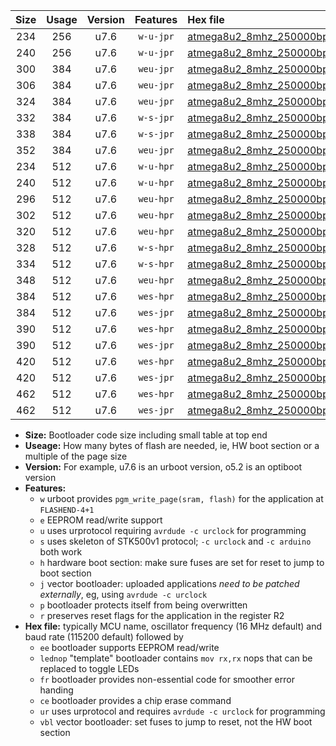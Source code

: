 |Size|Usage|Version|Features|Hex file|
|:-:|:-:|:-:|:-:|:--|
|234|256|u7.6|`w-u-jpr`|[atmega8u2_8mhz_250000bps_ur_vbl.hex](https://raw.githubusercontent.com/stefanrueger/urboot/main/atmega8u2_8mhz_250000bps_ur_vbl.hex)|
|240|256|u7.6|`w-u-jpr`|[atmega8u2_8mhz_250000bps_lednop_ur_vbl.hex](https://raw.githubusercontent.com/stefanrueger/urboot/main/atmega8u2_8mhz_250000bps_lednop_ur_vbl.hex)|
|300|384|u7.6|`weu-jpr`|[atmega8u2_8mhz_250000bps_ee_ur_vbl.hex](https://raw.githubusercontent.com/stefanrueger/urboot/main/atmega8u2_8mhz_250000bps_ee_ur_vbl.hex)|
|306|384|u7.6|`weu-jpr`|[atmega8u2_8mhz_250000bps_ee_lednop_ur_vbl.hex](https://raw.githubusercontent.com/stefanrueger/urboot/main/atmega8u2_8mhz_250000bps_ee_lednop_ur_vbl.hex)|
|324|384|u7.6|`weu-jpr`|[atmega8u2_8mhz_250000bps_ee_lednop_fr_ur_vbl.hex](https://raw.githubusercontent.com/stefanrueger/urboot/main/atmega8u2_8mhz_250000bps_ee_lednop_fr_ur_vbl.hex)|
|332|384|u7.6|`w-s-jpr`|[atmega8u2_8mhz_250000bps_vbl.hex](https://raw.githubusercontent.com/stefanrueger/urboot/main/atmega8u2_8mhz_250000bps_vbl.hex)|
|338|384|u7.6|`w-s-jpr`|[atmega8u2_8mhz_250000bps_lednop_vbl.hex](https://raw.githubusercontent.com/stefanrueger/urboot/main/atmega8u2_8mhz_250000bps_lednop_vbl.hex)|
|352|384|u7.6|`weu-jpr`|[atmega8u2_8mhz_250000bps_ee_lednop_fr_ce_ur_vbl.hex](https://raw.githubusercontent.com/stefanrueger/urboot/main/atmega8u2_8mhz_250000bps_ee_lednop_fr_ce_ur_vbl.hex)|
|234|512|u7.6|`w-u-hpr`|[atmega8u2_8mhz_250000bps_ur.hex](https://raw.githubusercontent.com/stefanrueger/urboot/main/atmega8u2_8mhz_250000bps_ur.hex)|
|240|512|u7.6|`w-u-hpr`|[atmega8u2_8mhz_250000bps_lednop_ur.hex](https://raw.githubusercontent.com/stefanrueger/urboot/main/atmega8u2_8mhz_250000bps_lednop_ur.hex)|
|296|512|u7.6|`weu-hpr`|[atmega8u2_8mhz_250000bps_ee_ur.hex](https://raw.githubusercontent.com/stefanrueger/urboot/main/atmega8u2_8mhz_250000bps_ee_ur.hex)|
|302|512|u7.6|`weu-hpr`|[atmega8u2_8mhz_250000bps_ee_lednop_ur.hex](https://raw.githubusercontent.com/stefanrueger/urboot/main/atmega8u2_8mhz_250000bps_ee_lednop_ur.hex)|
|320|512|u7.6|`weu-hpr`|[atmega8u2_8mhz_250000bps_ee_lednop_fr_ur.hex](https://raw.githubusercontent.com/stefanrueger/urboot/main/atmega8u2_8mhz_250000bps_ee_lednop_fr_ur.hex)|
|328|512|u7.6|`w-s-hpr`|[atmega8u2_8mhz_250000bps.hex](https://raw.githubusercontent.com/stefanrueger/urboot/main/atmega8u2_8mhz_250000bps.hex)|
|334|512|u7.6|`w-s-hpr`|[atmega8u2_8mhz_250000bps_lednop.hex](https://raw.githubusercontent.com/stefanrueger/urboot/main/atmega8u2_8mhz_250000bps_lednop.hex)|
|348|512|u7.6|`weu-hpr`|[atmega8u2_8mhz_250000bps_ee_lednop_fr_ce_ur.hex](https://raw.githubusercontent.com/stefanrueger/urboot/main/atmega8u2_8mhz_250000bps_ee_lednop_fr_ce_ur.hex)|
|384|512|u7.6|`wes-hpr`|[atmega8u2_8mhz_250000bps_ee.hex](https://raw.githubusercontent.com/stefanrueger/urboot/main/atmega8u2_8mhz_250000bps_ee.hex)|
|384|512|u7.6|`wes-jpr`|[atmega8u2_8mhz_250000bps_ee_vbl.hex](https://raw.githubusercontent.com/stefanrueger/urboot/main/atmega8u2_8mhz_250000bps_ee_vbl.hex)|
|390|512|u7.6|`wes-hpr`|[atmega8u2_8mhz_250000bps_ee_lednop.hex](https://raw.githubusercontent.com/stefanrueger/urboot/main/atmega8u2_8mhz_250000bps_ee_lednop.hex)|
|390|512|u7.6|`wes-jpr`|[atmega8u2_8mhz_250000bps_ee_lednop_vbl.hex](https://raw.githubusercontent.com/stefanrueger/urboot/main/atmega8u2_8mhz_250000bps_ee_lednop_vbl.hex)|
|420|512|u7.6|`wes-hpr`|[atmega8u2_8mhz_250000bps_ee_lednop_fr.hex](https://raw.githubusercontent.com/stefanrueger/urboot/main/atmega8u2_8mhz_250000bps_ee_lednop_fr.hex)|
|420|512|u7.6|`wes-jpr`|[atmega8u2_8mhz_250000bps_ee_lednop_fr_vbl.hex](https://raw.githubusercontent.com/stefanrueger/urboot/main/atmega8u2_8mhz_250000bps_ee_lednop_fr_vbl.hex)|
|462|512|u7.6|`wes-hpr`|[atmega8u2_8mhz_250000bps_ee_lednop_fr_ce.hex](https://raw.githubusercontent.com/stefanrueger/urboot/main/atmega8u2_8mhz_250000bps_ee_lednop_fr_ce.hex)|
|462|512|u7.6|`wes-jpr`|[atmega8u2_8mhz_250000bps_ee_lednop_fr_ce_vbl.hex](https://raw.githubusercontent.com/stefanrueger/urboot/main/atmega8u2_8mhz_250000bps_ee_lednop_fr_ce_vbl.hex)|

- **Size:** Bootloader code size including small table at top end
- **Useage:** How many bytes of flash are needed, ie, HW boot section or a multiple of the page size
- **Version:** For example, u7.6 is an urboot version, o5.2 is an optiboot version
- **Features:**
  + `w` urboot provides `pgm_write_page(sram, flash)` for the application at `FLASHEND-4+1`
  + `e` EEPROM read/write support
  + `u` uses urprotocol requiring `avrdude -c urclock` for programming
  + `s` uses skeleton of STK500v1 protocol; `-c urclock` and `-c arduino` both work
  + `h` hardware boot section: make sure fuses are set for reset to jump to boot section
  + `j` vector bootloader: uploaded applications *need to be patched externally*, eg, using `avrdude -c urclock`
  + `p` bootloader protects itself from being overwritten
  + `r` preserves reset flags for the application in the register R2
- **Hex file:** typically MCU name, oscillator frequency (16 MHz default) and baud rate (115200 default) followed by
  + `ee` bootloader supports EEPROM read/write
  + `lednop` "template" bootloader contains `mov rx,rx` nops that can be replaced to toggle LEDs
  + `fr` bootloader provides non-essential code for smoother error handing
  + `ce` bootloader provides a chip erase command
  + `ur` uses urprotocol and requires `avrdude -c urclock` for programming
  + `vbl` vector bootloader: set fuses to jump to reset, not the HW boot section
